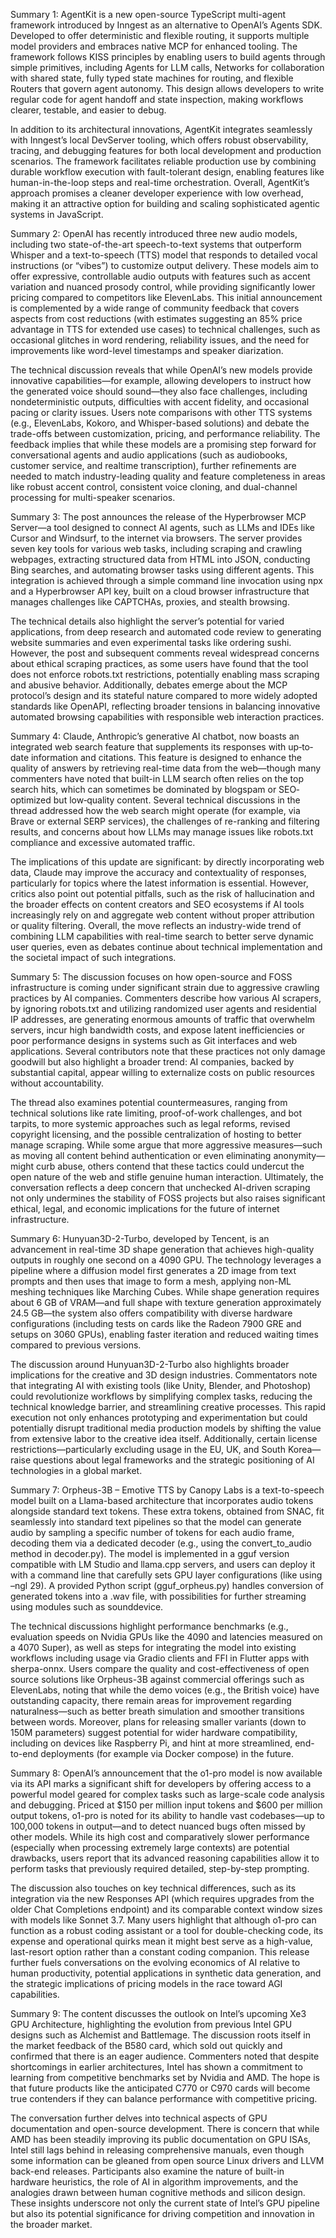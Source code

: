 Summary 1:
AgentKit is a new open-source TypeScript multi-agent framework introduced by Inngest as an alternative to OpenAI’s Agents SDK. Developed to offer deterministic and flexible routing, it supports multiple model providers and embraces native MCP for enhanced tooling. The framework follows KISS principles by enabling users to build agents through simple primitives, including Agents for LLM calls, Networks for collaboration with shared state, fully typed state machines for routing, and flexible Routers that govern agent autonomy. This design allows developers to write regular code for agent handoff and state inspection, making workflows clearer, testable, and easier to debug.

In addition to its architectural innovations, AgentKit integrates seamlessly with Inngest’s local DevServer tooling, which offers robust observability, tracing, and debugging features for both local development and production scenarios. The framework facilitates reliable production use by combining durable workflow execution with fault-tolerant design, enabling features like human-in-the-loop steps and real-time orchestration. Overall, AgentKit’s approach promises a cleaner developer experience with low overhead, making it an attractive option for building and scaling sophisticated agentic systems in JavaScript.

Summary 2:
OpenAI has recently introduced three new audio models, including two state-of-the-art speech-to-text systems that outperform Whisper and a text-to-speech (TTS) model that responds to detailed vocal instructions (or “vibes”) to customize output delivery. These models aim to offer expressive, controllable audio outputs with features such as accent variation and nuanced prosody control, while providing significantly lower pricing compared to competitors like ElevenLabs. This initial announcement is complemented by a wide range of community feedback that covers aspects from cost reductions (with estimates suggesting an 85% price advantage in TTS for extended use cases) to technical challenges, such as occasional glitches in word rendering, reliability issues, and the need for improvements like word-level timestamps and speaker diarization.

The technical discussion reveals that while OpenAI’s new models provide innovative capabilities—for example, allowing developers to instruct how the generated voice should sound—they also face challenges, including nondeterministic outputs, difficulties with accent fidelity, and occasional pacing or clarity issues. Users note comparisons with other TTS systems (e.g., ElevenLabs, Kokoro, and Whisper-based solutions) and debate the trade-offs between customization, pricing, and performance reliability. The feedback implies that while these models are a promising step forward for conversational agents and audio applications (such as audiobooks, customer service, and realtime transcription), further refinements are needed to match industry-leading quality and feature completeness in areas like robust accent control, consistent voice cloning, and dual-channel processing for multi-speaker scenarios.

Summary 3:
The post announces the release of the Hyperbrowser MCP Server—a tool designed to connect AI agents, such as LLMs and IDEs like Cursor and Windsurf, to the internet via browsers. The server provides seven key tools for various web tasks, including scraping and crawling webpages, extracting structured data from HTML into JSON, conducting Bing searches, and automating browser tasks using different agents. This integration is achieved through a simple command line invocation using npx and a Hyperbrowser API key, built on a cloud browser infrastructure that manages challenges like CAPTCHAs, proxies, and stealth browsing.

The technical details also highlight the server’s potential for varied applications, from deep research and automated code review to generating website summaries and even experimental tasks like ordering sushi. However, the post and subsequent comments reveal widespread concerns about ethical scraping practices, as some users have found that the tool does not enforce robots.txt restrictions, potentially enabling mass scraping and abusive behavior. Additionally, debates emerge about the MCP protocol’s design and its stateful nature compared to more widely adopted standards like OpenAPI, reflecting broader tensions in balancing innovative automated browsing capabilities with responsible web interaction practices.

Summary 4:
Claude, Anthropic’s generative AI chatbot, now boasts an integrated web search feature that supplements its responses with up‐to‐date information and citations. This feature is designed to enhance the quality of answers by retrieving real-time data from the web—though many commenters have noted that built-in LLM search often relies on the top search hits, which can sometimes be dominated by blogspam or SEO‐optimized but low‐quality content. Several technical discussions in the thread addressed how the web search might operate (for example, via Brave or external SERP services), the challenges of re-ranking and filtering results, and concerns about how LLMs may manage issues like robots.txt compliance and excessive automated traffic. 

The implications of this update are significant: by directly incorporating web data, Claude may improve the accuracy and contextuality of responses, particularly for topics where the latest information is essential. However, critics also point out potential pitfalls, such as the risk of hallucination and the broader effects on content creators and SEO ecosystems if AI tools increasingly rely on and aggregate web content without proper attribution or quality filtering. Overall, the move reflects an industry-wide trend of combining LLM capabilities with real-time search to better serve dynamic user queries, even as debates continue about technical implementation and the societal impact of such integrations.

Summary 5:
The discussion focuses on how open-source and FOSS infrastructure is coming under significant strain due to aggressive crawling practices by AI companies. Commenters describe how various AI scrapers, by ignoring robots.txt and utilizing randomized user agents and residential IP addresses, are generating enormous amounts of traffic that overwhelm servers, incur high bandwidth costs, and expose latent inefficiencies or poor performance designs in systems such as Git interfaces and web applications. Several contributors note that these practices not only damage goodwill but also highlight a broader trend: AI companies, backed by substantial capital, appear willing to externalize costs on public resources without accountability.

The thread also examines potential countermeasures, ranging from technical solutions like rate limiting, proof-of-work challenges, and bot tarpits, to more systemic approaches such as legal reforms, revised copyright licensing, and the possible centralization of hosting to better manage scraping. While some argue that more aggressive measures—such as moving all content behind authentication or even eliminating anonymity—might curb abuse, others contend that these tactics could undercut the open nature of the web and stifle genuine human interaction. Ultimately, the conversation reflects a deep concern that unchecked AI-driven scraping not only undermines the stability of FOSS projects but also raises significant ethical, legal, and economic implications for the future of internet infrastructure.

Summary 6:
Hunyuan3D-2-Turbo, developed by Tencent, is an advancement in real-time 3D shape generation that achieves high-quality outputs in roughly one second on a 4090 GPU. The technology leverages a pipeline where a diffusion model first generates a 2D image from text prompts and then uses that image to form a mesh, applying non-ML meshing techniques like Marching Cubes. While shape generation requires about 6 GB of VRAM—and full shape with texture generation approximately 24.5 GB—the system also offers compatibility with diverse hardware configurations (including tests on cards like the Radeon 7900 GRE and setups on 3060 GPUs), enabling faster iteration and reduced waiting times compared to previous versions.

The discussion around Hunyuan3D-2-Turbo also highlights broader implications for the creative and 3D design industries. Commentators note that integrating AI with existing tools (like Unity, Blender, and Photoshop) could revolutionize workflows by simplifying complex tasks, reducing the technical knowledge barrier, and streamlining creative processes. This rapid execution not only enhances prototyping and experimentation but could potentially disrupt traditional media production models by shifting the value from extensive labor to the creative idea itself. Additionally, certain license restrictions—particularly excluding usage in the EU, UK, and South Korea—raise questions about legal frameworks and the strategic positioning of AI technologies in a global market.

Summary 7:
Orpheus-3B – Emotive TTS by Canopy Labs is a text-to-speech model built on a Llama-based architecture that incorporates audio tokens alongside standard text tokens. These extra tokens, obtained from SNAC, fit seamlessly into standard text pipelines so that the model can generate audio by sampling a specific number of tokens for each audio frame, decoding them via a dedicated decoder (e.g., using the convert_to_audio method in decoder.py). The model is implemented in a gguf version compatible with LM Studio and llama.cpp servers, and users can deploy it with a command line that carefully sets GPU layer configurations (like using –ngl 29). A provided Python script (gguf_orpheus.py) handles conversion of generated tokens into a .wav file, with possibilities for further streaming using modules such as sounddevice.

The technical discussions highlight performance benchmarks (e.g., evaluation speeds on Nvidia GPUs like the 4090 and latencies measured on a 4070 Super), as well as steps for integrating the model into existing workflows including usage via Gradio clients and FFI in Flutter apps with sherpa-onnx. Users compare the quality and cost-effectiveness of open source solutions like Orpheus-3B against commercial offerings such as ElevenLabs, noting that while the demo voices (e.g., the British voice) have outstanding capacity, there remain areas for improvement regarding naturalness—such as better breath simulation and smoother transitions between words. Moreover, plans for releasing smaller variants (down to 150M parameters) suggest potential for wider hardware compatibility, including on devices like Raspberry Pi, and hint at more streamlined, end-to-end deployments (for example via Docker compose) in the future.

Summary 8:
OpenAI’s announcement that the o1-pro model is now available via its API marks a significant shift for developers by offering access to a powerful model geared for complex tasks such as large-scale code analysis and debugging. Priced at $150 per million input tokens and $600 per million output tokens, o1-pro is noted for its ability to handle vast codebases—up to 100,000 tokens in output—and to detect nuanced bugs often missed by other models. While its high cost and comparatively slower performance (especially when processing extremely large contexts) are potential drawbacks, users report that its advanced reasoning capabilities allow it to perform tasks that previously required detailed, step-by-step prompting.

The discussion also touches on key technical differences, such as its integration via the new Responses API (which requires upgrades from the older Chat Completions endpoint) and its comparable context window sizes with models like Sonnet 3.7. Many users highlight that although o1-pro can function as a robust coding assistant or a tool for double-checking code, its expense and operational quirks mean it might best serve as a high-value, last-resort option rather than a constant coding companion. This release further fuels conversations on the evolving economics of AI relative to human productivity, potential applications in synthetic data generation, and the strategic implications of pricing models in the race toward AGI capabilities.

Summary 9:
The content discusses the outlook on Intel’s upcoming Xe3 GPU Architecture, highlighting the evolution from previous Intel GPU designs such as Alchemist and Battlemage. The discussion roots itself in the market feedback of the B580 card, which sold out quickly and confirmed that there is an eager audience. Commenters noted that despite shortcomings in earlier architectures, Intel has shown a commitment to learning from competitive benchmarks set by Nvidia and AMD. The hope is that future products like the anticipated C770 or C970 cards will become true contenders if they can balance performance with competitive pricing.

The conversation further delves into technical aspects of GPU documentation and open-source development. There is concern that while AMD has been steadily improving its public documentation on GPU ISAs, Intel still lags behind in releasing comprehensive manuals, even though some information can be gleaned from open source Linux drivers and LLVM back-end releases. Participants also examine the nature of built-in hardware heuristics, the role of AI in algorithm improvements, and the analogies drawn between human cognitive methods and silicon design. These insights underscore not only the current state of Intel’s GPU pipeline but also its potential significance for driving competition and innovation in the broader market.

